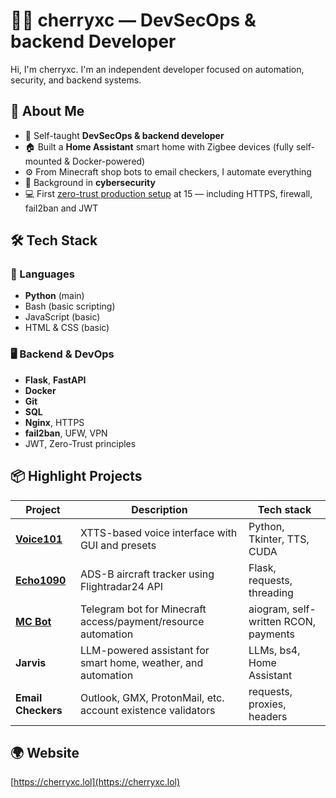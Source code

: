 # 👨‍💻 cherryxc — DevSecOps & backend Developer

Hi, I'm cherryxc. I'm an independent developer focused on automation, security, and backend systems.  

## 🚀 About Me

- 🧠 Self-taught **DevSecOps & backend developer**
- 🏠 Built a **Home Assistant** smart home with Zigbee devices (fully self-mounted & Docker-powered)
- ⚙️ From Minecraft shop bots to email checkers, I automate everything
- 🔐 Background in **cybersecurity**
- 💻 First [zero-trust production setup](https://mine.cherryxc.lol:53443/) at 15 — including HTTPS, firewall, fail2ban and JWT

## 🛠️ Tech Stack

### 🧠 Languages
- **Python** (main)
- Bash (basic scripting)
- JavaScript (basic)
- HTML & CSS (basic)

### 🖥 Backend & DevOps
- **Flask**, **FastAPI**
- **Docker** 
- **Git**
- **SQL**
- **Nginx**, HTTPS 
- **fail2ban**, UFW, VPN
- JWT, Zero-Trust principles

## 📦 Highlight Projects

| Project         | Description                                                                 | Tech stack                             |
|-----------------|-----------------------------------------------------------------------------|----------------------------------------|
| [**Voice101**](https://github.com/ch3rryxc/Voice101)    | XTTS-based voice interface with GUI and presets                             | Python, Tkinter, TTS, CUDA             |
| [**Echo1090**](https://github.com/ch3rryxc/echo1090)    | ADS-B aircraft tracker using Flightradar24 API                              | Flask, requests, threading             |
| [**MC Bot**](https://t.me/masovkabot)      | Telegram bot for Minecraft access/payment/resource automation               | aiogram, self-written RCON, payments   |
| **Jarvis**      | LLM-powered assistant for smart home, weather, and automation               | LLMs, bs4, Home Assistant             |
| **Email Checkers** | Outlook, GMX, ProtonMail, etc. account existence validators              | requests, proxies, headers             |

## 🌍 Website
[https://cherryxc.lol](https://cherryxc.lol)
